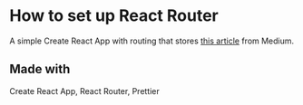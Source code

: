# How to set up React Router

A simple Create React App with routing that stores [this article](https://medium.com/@dimterion/setting-up-react-router-for-a-react-project-3519589dd0fb) from Medium.

## Made with

Create React App, React Router, Prettier
